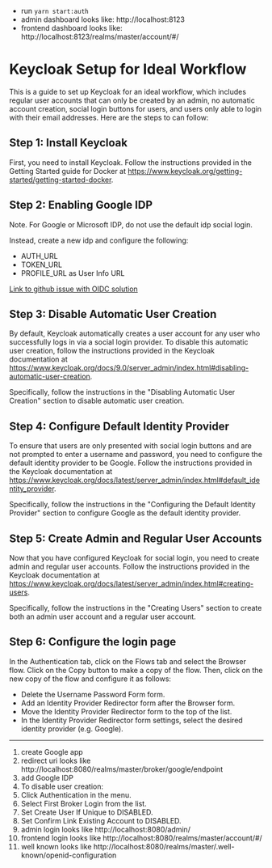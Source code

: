 - run `yarn start:auth`
- admin dashboard looks like:  http://localhost:8123
- frontend dashboard looks like: http://localhost:8123/realms/master/account/#/

# Keycloak Setup for Ideal Workflow
This is a guide to set up Keycloak for an ideal workflow, which includes regular user accounts that can only be created by an admin, no automatic account creation, social login buttons for users, and users only able to login with their email addresses. Here are the steps to can follow:

## Step 1: Install Keycloak

First, you need to install Keycloak. Follow the instructions provided in the Getting Started guide for Docker at https://www.keycloak.org/getting-started/getting-started-docker.

## Step 2: Enabling Google IDP
Note. For Google or Microsoft IDP, do not use the default idp social login. 

Instead, create a new idp and configure the following: 
- AUTH_URL
- TOKEN_URL
- PROFILE_URL as User Info URL 

[Link to github issue with OIDC solution](https://github.com/keycloak/keycloak/issues/14258)

## Step 3: Disable Automatic User Creation

By default, Keycloak automatically creates a user account for any user who successfully logs in via a social login provider. To disable this automatic user creation, follow the instructions provided in the Keycloak documentation at https://www.keycloak.org/docs/9.0/server_admin/index.html#disabling-automatic-user-creation.

Specifically, follow the instructions in the "Disabling Automatic User Creation" section to disable automatic user creation.

## Step 4: Configure Default Identity Provider

To ensure that users are only presented with social login buttons and are not prompted to enter a username and password, you need to configure the default identity provider to be Google. Follow the instructions provided in the Keycloak documentation at https://www.keycloak.org/docs/latest/server_admin/index.html#default_identity_provider.

Specifically, follow the instructions in the "Configuring the Default Identity Provider" section to configure Google as the default identity provider.

## Step 5: Create Admin and Regular User Accounts

Now that you have configured Keycloak for social login, you need to create admin and regular user accounts. Follow the instructions provided in the Keycloak documentation at https://www.keycloak.org/docs/latest/server_admin/index.html#creating-users.

Specifically, follow the instructions in the "Creating Users" section to create both an admin user account and a regular user account.


## Step 6: Configure the login page

In the Authentication tab, click on the Flows tab and select the Browser flow. Click on the Copy button to make a copy of the flow. Then, click on the new copy of the flow and configure it as follows:

- Delete the Username Password Form form.
- Add an Identity Provider Redirector form after the Browser form.
- Move the Identity Provider Redirector form to the top of the list.
- In the Identity Provider Redirector form settings, select the desired identity provider (e.g. Google).

---

1. create Google app
  1. redirect uri looks like http://localhost:8080/realms/master/broker/google/endpoint
2. add Google IDP
3. To disable user creation:
  1. Click Authentication in the menu.
  2. Select First Broker Login from the list.
  3. Set Create User If Unique to DISABLED.
  4. Set Confirm Link Existing Account to DISABLED.
4. admin login looks like http://localhost:8080/admin/
5. frontend login looks like http://localhost:8080/realms/master/account/#/
6. well known looks like http://localhost:8080/realms/master/.well-known/openid-configuration
